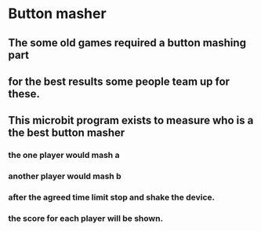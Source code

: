 # Button masher

## The some old games required a button mashing part
## for the best results some people team up for these.
## This microbit program exists to measure who is a the best button masher


### the one player would mash a 
### another player would mash b

### after the agreed time limit stop and shake the device. 

### the score for each player will be shown.
